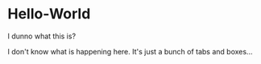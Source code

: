 # Hello-World
I dunno what this is?

I don't know what is happening here. It's just a bunch of tabs and boxes...
